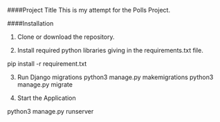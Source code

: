 ####Project Title
This is my attempt for the Polls Project.

####Installation

1. Clone or download the repository.

2. Install required python libraries giving in the requirements.txt file.

  pip install -r requirement.txt
  
3. Run Django migrations
  python3 manage.py makemigrations
  python3 manage.py migrate

4. Start the Application

  python3 manage.py runserver
